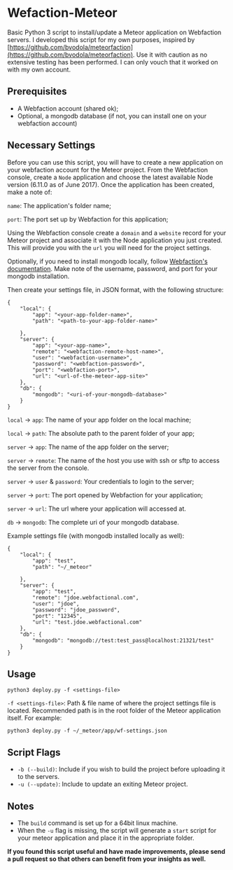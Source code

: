 # Wefaction-Meteor

Basic Python 3 script to install/update a Meteor application on Webfaction servers. I developed this script for my own purposes, inspired by [https://github.com/bvodola/meteorfaction](https://github.com/bvodola/meteorfaction). Use it with caution as no extensive testing has been performed. I can only vouch that it worked on with my own account.

## Prerequisites

- A Webfaction account (shared ok);
- Optional, a mongodb database (if not, you can install one on your webfaction account)

## Necessary Settings

Before you can use this script, you will have to create a new application on your webfaction account for the Meteor project. From the Webfaction console, create a `Node` application and choose the latest available Node version (6.11.0 as of June 2017). Once the application has been created, make a note of:

`name`: The application's folder name;

`port`: The port set up by Webfaction for this application;

Using the Webfaction console create a `domain` and a `website` record for your Meteor project and associate it with the Node application you just created. This will provide you with the `url` you will need for the project settings.

Optionally, if you need to install mongodb locally, follow [Webfaction's documentation](https://docs.webfaction.com/software/mongodb.html?highlight=mongodb#mongodb). Make note of the username, password, and port for your mongodb installation.

Then create your settings file, in JSON format, with the following structure:

```
{
    "local": {
        "app": "<your-app-folder-name>",
        "path": "<path-to-your-app-folder-name>"

    },
    "server": {
        "app": "<your-app-name>",
        "remote": "<webfaction-remote-host-name>",
        "user": "<webfaction-username>",
        "password": "<webfaction-password>",
        "port": "<webfaction-port>",
        "url": "<url-of-the-meteor-app-site>"
    },
    "db": {
        "mongodb": "<uri-of-your-mongodb-database>"
    }
}
```

`local` &rarr; `app`: The name of your app folder on the local machine;

`local` &rarr; `path`: The absolute path to the parent folder of your app;

`server` &rarr; `app`: The name of the app folder on the server;

`server` &rarr; `remote`: The name of the host you use with ssh or sftp to access the server from the console.

`server` &rarr; `user` &amp; `password`: Your credentials to login to the server;

`server` &rarr; `port`: The port opened by Webfaction for your application;

`server` &rarr; `url`: The url where your application will accessed at.

`db` &rarr; `mongodb`: The complete uri of your mongodb database.

Example settings file (with mongodb installed locally as well):

```
{
    "local": {
        "app": "test",
        "path": "~/_meteor"

    },
    "server": {
        "app": "test",
        "remote": "jdoe.webfactional.com",
        "user": "jdoe",
        "password": "jdoe_password",
        "port": "12345",
        "url": "test.jdoe.webfactional.com"
    },
    "db": {
        "mongodb": "mongodb://test:test_pass@localhost:21321/test"
    }
}
```

## Usage

```
python3 deploy.py -f <settings-file>
```

`-f <settings-file>`: Path & file name of where the project settings file is located. Recommended path is in the root folder of the Meteor application itself. For example:

```
python3 deploy.py -f ~/_meteor/app/wf-settings.json
```

## Script Flags

* `-b (--build)`: Include if you wish to build the project before uploading it to the servers.
* `-u (--update)`: Include to update an exiting Meteor project.

## Notes

- The `build` command is set up for a 64bit linux machine.
- When the `-u` flag is missing, the script will generate a `start` script for your meteor application and place it in the appropriate folder.

**If you found this script useful and have made improvements, please send a pull request so that others can benefit from your insights as well.**
